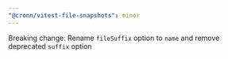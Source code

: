 ```yaml
---
"@cronn/vitest-file-snapshots": minor
---
```


Breaking change: Rename `fileSuffix` option to `name` and remove deprecated `suffix` option
